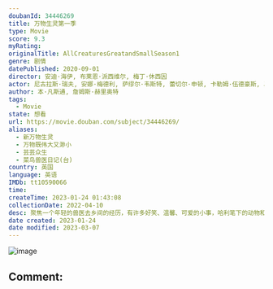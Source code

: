 ```yaml
---
doubanId: 34446269
title: 万物生灵第一季
type: Movie
score: 9.3
myRating: 
originalTitle: AllCreaturesGreatandSmallSeason1
genre: 剧情
datePublished: 2020-09-01
director: 安迪·海伊, 布莱恩·派西维尔, 梅丁·休西因
actor: 尼古拉斯·瑞夫, 安娜·梅德利, 萨缪尔·韦斯特, 蕾切尔·申顿, 卡勒姆·伍德豪斯, 马修·刘易斯, 黛安娜·里格, 亚历克西斯·普拉特, 奈杰尔·贝茨, 德里克, 伊莫金·克劳森, 加布里埃尔·奎格利, 德鲁·凯恩, 菲利普·加斯科因, 奈杰尔·哈弗斯, 梅拉尼·基尔伯恩, 苏珊·詹姆森, 肖恩·卡尔森, 麦米·麦考伊, 史蒂夫·杰克逊, 托尼·皮茨, 娜奥米·拉德克利夫, undefined, 史蒂文·布莱克利, 哈里特·斯莱特, 大卫·伍德, 莫莉·温纳德
author: 本·凡斯通, 詹姆斯·赫里奥特
tags:
  - Movie
state: 想看
url: https://movie.douban.com/subject/34446269/
aliases:
  - 新万物生灵
  - 万物既伟大又渺小
  - 芸芸众生
  - 菜鸟兽医日记(台)
country: 英国
language: 英语
IMDb: tt10590066
time: 
createTime: 2023-01-24 01:43:08
collectionDate: 2022-04-10
desc: 聚焦一个年轻的兽医去乡间的经历，有许多好笑、温馨、可爱的小事，哈利笔下的动物和人都充满灵性，给人春风拂面般的感触。1970年代曾被拍成多部影视作品。
date created: 2023-01-24
date modified: 2023-03-07
---
```


![image](p2618561000.jpg)

Comment:
---
